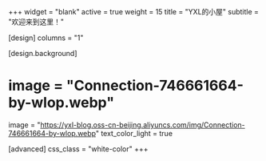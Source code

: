 +++
widget = "blank"
active = true
weight = 15
title = "YXL的小屋"
subtitle = "欢迎来到这里！"

[design]
  columns = "1"

[design.background]
  # image = "Connection-746661664-by-wlop.webp"
  image = "https://yxl-blog.oss-cn-beijing.aliyuncs.com/img/Connection-746661664-by-wlop.webp"
  text_color_light = true

[advanced]
  css_class = "white-color"
+++
